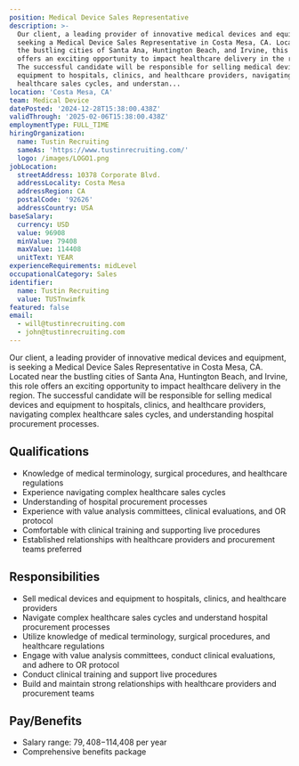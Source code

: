 ```yaml
---
position: Medical Device Sales Representative
description: >-
  Our client, a leading provider of innovative medical devices and equipment, is
  seeking a Medical Device Sales Representative in Costa Mesa, CA. Located near
  the bustling cities of Santa Ana, Huntington Beach, and Irvine, this role
  offers an exciting opportunity to impact healthcare delivery in the region.
  The successful candidate will be responsible for selling medical devices and
  equipment to hospitals, clinics, and healthcare providers, navigating complex
  healthcare sales cycles, and understan...
location: 'Costa Mesa, CA'
team: Medical Device
datePosted: '2024-12-28T15:38:00.438Z'
validThrough: '2025-02-06T15:38:00.438Z'
employmentType: FULL_TIME
hiringOrganization:
  name: Tustin Recruiting
  sameAs: 'https://www.tustinrecruiting.com/'
  logo: /images/LOGO1.png
jobLocation:
  streetAddress: 10378 Corporate Blvd.
  addressLocality: Costa Mesa
  addressRegion: CA
  postalCode: '92626'
  addressCountry: USA
baseSalary:
  currency: USD
  value: 96908
  minValue: 79408
  maxValue: 114408
  unitText: YEAR
experienceRequirements: midLevel
occupationalCategory: Sales
identifier:
  name: Tustin Recruiting
  value: TUSTnwimfk
featured: false
email:
  - will@tustinrecruiting.com
  - john@tustinrecruiting.com
---
```




Our client, a leading provider of innovative medical devices and equipment, is seeking a Medical Device Sales Representative in Costa Mesa, CA. Located near the bustling cities of Santa Ana, Huntington Beach, and Irvine, this role offers an exciting opportunity to impact healthcare delivery in the region. The successful candidate will be responsible for selling medical devices and equipment to hospitals, clinics, and healthcare providers, navigating complex healthcare sales cycles, and understanding hospital procurement processes.

## Qualifications

- Knowledge of medical terminology, surgical procedures, and healthcare regulations
- Experience navigating complex healthcare sales cycles
- Understanding of hospital procurement processes
- Experience with value analysis committees, clinical evaluations, and OR protocol
- Comfortable with clinical training and supporting live procedures
- Established relationships with healthcare providers and procurement teams preferred

## Responsibilities

- Sell medical devices and equipment to hospitals, clinics, and healthcare providers
- Navigate complex healthcare sales cycles and understand hospital procurement processes
- Utilize knowledge of medical terminology, surgical procedures, and healthcare regulations
- Engage with value analysis committees, conduct clinical evaluations, and adhere to OR protocol
- Conduct clinical training and support live procedures
- Build and maintain strong relationships with healthcare providers and procurement teams

## Pay/Benefits

- Salary range: $79,408-$114,408 per year 
- Comprehensive benefits package
